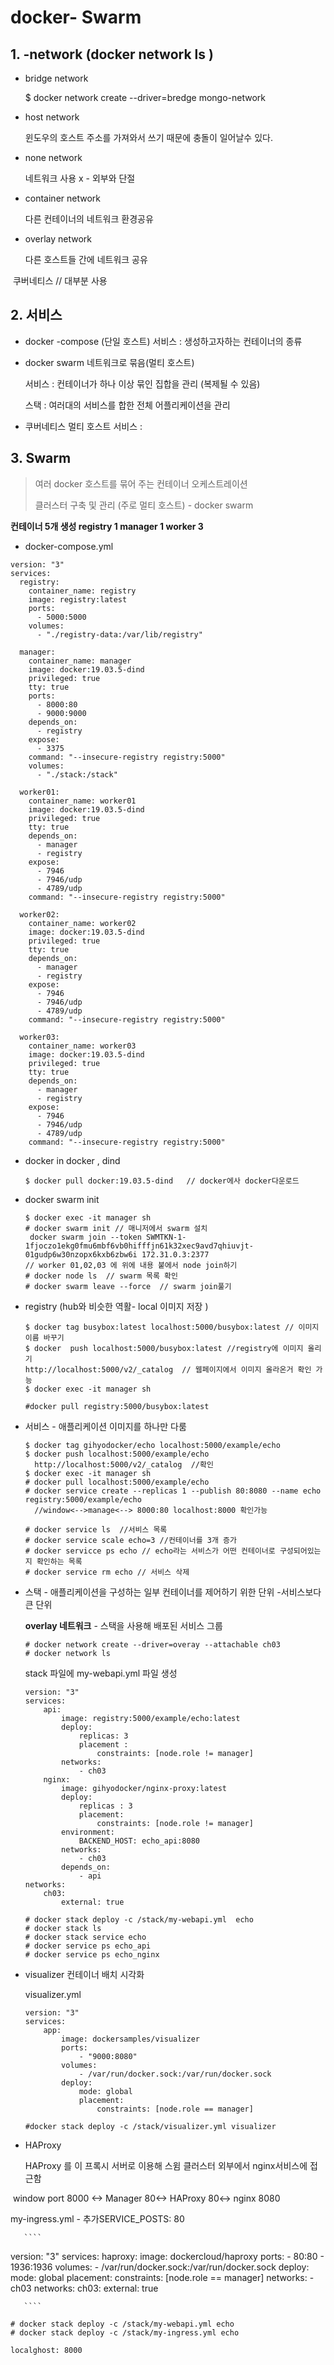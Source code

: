 # docker- Swarm

## 1.  -network (docker network ls )

- bridge network 

  $ docker network create --driver=bredge mongo-network  

- host network 

  윈도우의 호스트 주소를 가져와서 쓰기 때문에 충돌이 일어날수 있다.

- none network 

  네트워크 사용 x - 외부와 단절

- container network 

  다른 컨테이너의 네트워크 환경공유

- overlay  network 

  다른 호스트들 간에 네트워크 공유 

​      쿠버네티스   // 대부분 사용 

## 2. 서비스 

- docker -compose
    (단일 호스트)
    서비스 : 생성하고자하는 컨테이너의 종류 

- docker swarm 
    네트워크로 묶음(멀티 호스트) 

   서비스 : 컨테이너가 하나 이상 묶인 집합을 관리 (복제될 수 있음)

   스택 : 여러대의 서비스를 합한 전체 어플리케이션을 관리 

- 쿠버네티스 
   멀티 호스트
   서비스  : 

## 3. Swarm

> 여러 docker 호스트를 묶어 주는 컨테이너 오케스트레이션 
>
> 클러스터 구축 및 관리 (주로 멀티 호스트) - docker swarm 

**컨테이너 5개 생성 registry 1 manager 1 worker 3**

- docker-compose.yml

```
version: "3"
services: 
  registry:
    container_name: registry
    image: registry:latest
    ports: 
      - 5000:5000
    volumes: 
      - "./registry-data:/var/lib/registry"

  manager:
    container_name: manager
    image: docker:19.03.5-dind
    privileged: true
    tty: true
    ports:
      - 8000:80
      - 9000:9000
    depends_on: 
      - registry
    expose: 
      - 3375
    command: "--insecure-registry registry:5000"
    volumes: 
      - "./stack:/stack"

  worker01:
    container_name: worker01
    image: docker:19.03.5-dind
    privileged: true
    tty: true
    depends_on: 
      - manager
      - registry
    expose: 
      - 7946
      - 7946/udp
      - 4789/udp
    command: "--insecure-registry registry:5000"

  worker02:
    container_name: worker02
    image: docker:19.03.5-dind
    privileged: true
    tty: true
    depends_on: 
      - manager
      - registry
    expose: 
      - 7946
      - 7946/udp
      - 4789/udp
    command: "--insecure-registry registry:5000"

  worker03:
    container_name: worker03
    image: docker:19.03.5-dind
    privileged: true
    tty: true
    depends_on: 
      - manager
      - registry
    expose: 
      - 7946
      - 7946/udp
      - 4789/udp
    command: "--insecure-registry registry:5000"
```



- docker in docker , dind 

  ```
  $ docker pull docker:19.03.5-dind   // docker에사 docker다운로드         
  ```

- docker swarm init

  ```
  $ docker exec -it manager sh
  # docker swarm init // 매니저에서 swarm 설치 
   docker swarm join --token SWMTKN-1-1fjoczo1ekg0fmu6mbf6vb0hifffjn61k32xec9avd7qhiuvjt-01gudp6w30nzopx6kxb6zbw6i 172.31.0.3:2377
  // worker 01,02,03 에 위에 내용 붙에서 node join하기 
  # docker node ls  // swarm 목록 확인 
  # docker swarm leave --force  // swarm join풀기 
  ```

  

- registry (hub와 비슷한 역활- local 이미지 저장  )

  ```shell
  $ docker tag busybox:latest localhost:5000/busybox:latest // 이미지 이름 바꾸기 
  $ docker  push localhost:5000/busybox:latest //registry에 이미지 올리기 
  http://localhost:5000/v2/_catalog  // 웹페이지에서 이미지 올라온거 확인 가능 
  $ docker exec -it manager sh
  
  #docker pull registry:5000/busybox:latest
  ```
  
- 서비스 - 애플리케이션 이미지를 하나만 다룸 

  ```
  $ docker tag gihyodocker/echo localhost:5000/example/echo
  $ docker push localhost:5000/example/echo
    http://localhost:5000/v2/_catalog  //확인 
  $ docker exec -it manager sh
  # docker pull localhost:5000/example/echo
  # docker service create --replicas 1 --publish 80:8080 --name echo registry:5000/example/echo  
    //window<-->manage<--> 8000:80 localhost:8000 확인가능 
  
  # docker service ls  //서비스 목록 
  # docker service scale echo=3 //컨테이너를 3개 증가
  # docker servicce ps echo // echo라는 서비스가 어떤 컨테이너로 구성되어있는지 확인하는 목록 
  # docker service rm echo // 서비스 삭제 
  ```

- 스택 - 애플리케이션을 구성하는 일부 컨테이너를 제어하기 위한 단위  -서비스보다 큰 단위

  **overlay 네트워크** - 스택을 사용해 배포된 서비스 그룹 

   ```
  # docker network create --driver=overay --attachable ch03
  # docker network ls 
   ```

  stack 파일에 my-webapi.yml 파일 생성

  ```
  version: "3"
  services:
      api:
          image: registry:5000/example/echo:latest
          deploy:
              replicas: 3
              placement :
                  constraints: [node.role != manager]
          networks:
              - ch03
      nginx:
          image: gihyodocker/nginx-proxy:latest
          deploy:
              replicas : 3
              placement:
                  constraints: [node.role != manager]
          environment:
              BACKEND_HOST: echo_api:8080
          networks:
              - ch03
          depends_on:
              - api
  networks:
      ch03:
          external: true
  ```

  ```
  # docker stack deploy -c /stack/my-webapi.yml  echo
  # docker stack ls
  # docker stack service echo
  # docker service ps echo_api
  # docker service ps echo_nginx
  ```

- visualizer 컨테이너 배치 시각화 

  visualizer.yml

  ```
  version: "3"
  services: 
      app:
          image: dockersamples/visualizer
          ports:
              - "9000:8080"
          volumes:
              - /var/run/docker.sock:/var/run/docker.sock
          deploy:
              mode: global
              placement:
                  constraints: [node.role == manager]
  ```

  ```
  #docker stack deploy -c /stack/visualizer.yml visualizer
  ```

- HAProxy 

  HAProxy 를 이 프록시 서버로 이용해 스윔 클러스터 외부에서 nginx서비스에 접근함 

​       window port 8000 <-> Manager 80<-> HAProxy 80<-> nginx 8080

 my-ingress.yml  - 추가SERVICE_POSTS: 80

       ````
version: "3"
services: 
    haproxy:
        image: dockercloud/haproxy
        ports:
            - 80:80
            - 1936:1936
        volumes:
            - /var/run/docker.sock:/var/run/docker.sock
        deploy:
            mode: global
            placement:
                constraints: [node.role == manager]
        networks:
            - ch03
networks:
    ch03:
        external: true    
        
       ````

```
# docker stack deploy -c /stack/my-webapi.yml echo
# docker stack deploy -c /stack/my-ingress.yml echo

localghost: 8000
```



